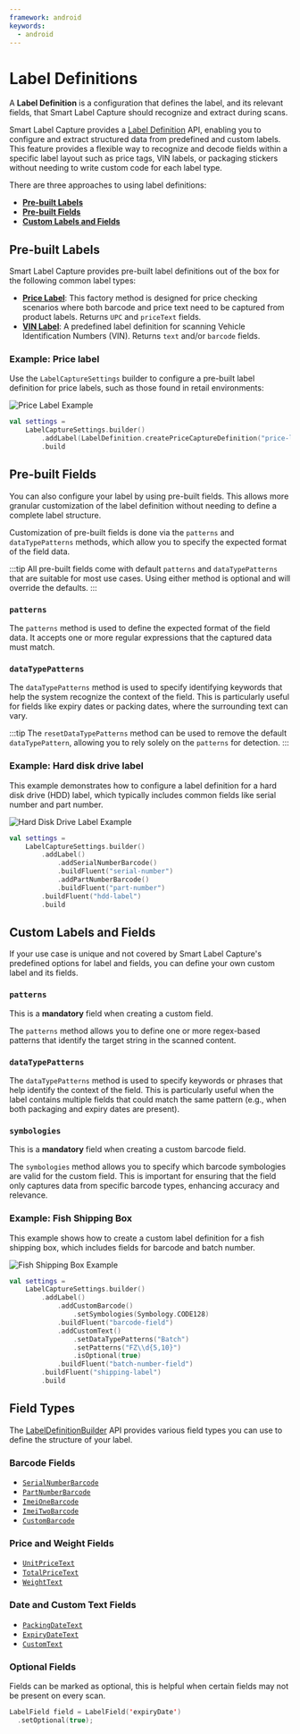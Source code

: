 ```yaml
---
framework: android
keywords:
  - android
---
```


# Label Definitions

A **Label Definition** is a configuration that defines the label, and its relevant fields, that Smart Label Capture should recognize and extract during scans.

Smart Label Capture provides a [Label Definition](https://docs.scandit.com/data-capture-sdk/android/label-capture/api/label-definition.html#label-definition) API, enabling you to configure and extract structured data from predefined and custom labels. This feature provides a flexible way to recognize and decode fields within a specific label layout such as price tags, VIN labels, or packaging stickers without needing to write custom code for each label type.

There are three approaches to using label definitions:

- [**Pre-built Labels**](#pre-built-labels)
- [**Pre-built Fields**](#pre-built-fields)
- [**Custom Labels and Fields**](#custom-labels-and-fields)

## Pre-built Labels

Smart Label Capture provides pre-built label definitions out of the box for the following common label types:

- [**Price Label**](https://docs.scandit.com/data-capture-sdk/android/label-capture/api/label-definition.html#method-scandit.datacapture.label.LabelDefinition.PriceCaptureDefinitionWithName): This factory method is designed for price checking scenarios where both barcode and price text need to be captured from product labels. Returns `UPC` and `priceText` fields.
- [**VIN Label**](https://docs.scandit.com/data-capture-sdk/android/label-capture/api/label-definition.html#method-scandit.datacapture.label.LabelDefinition.VinLabelDefinitionWithName): A predefined label definition for scanning Vehicle Identification Numbers (VIN). Returns `text` and/or `barcode` fields.

### Example: Price label

Use the `LabelCaptureSettings` builder to configure a pre-built label definition for price labels, such as those found in retail environments:

![Price Label Example](/img/slc/price-label.png)

```kotlin
val settings = 
    LabelCaptureSettings.builder()
        .addLabel(LabelDefinition.createPriceCaptureDefinition("price-label"))
        .build
```

## Pre-built Fields

You can also configure your label by using pre-built fields. This allows more granular customization of the label definition without needing to define a complete label structure.

Customization of pre-built fields is done via the `patterns` and `dataTypePatterns` methods, which allow you to specify the expected format of the field data.

:::tip
All pre-built fields come with default `patterns` and `dataTypePatterns` that are suitable for most use cases. Using either method is optional and will override the defaults.
:::

### `patterns`

The `patterns` method is used to define the expected format of the field data. It accepts one or more regular expressions that the captured data must match.

### `dataTypePatterns`

The `dataTypePatterns` method is used to specify identifying keywords that help the system recognize the context of the field. This is particularly useful for fields like expiry dates or packing dates, where the surrounding text can vary.

:::tip
The `resetDataTypePatterns` method can be used to remove the default `dataTypePattern`, allowing you to rely solely on the `patterns` for detection.
:::

### Example: Hard disk drive label

This example demonstrates how to configure a label definition for a hard disk drive (HDD) label, which typically includes common fields like serial number and part number.

![Hard Disk Drive Label Example](/img/slc/hdd-label.png)

```kotlin
val settings = 
    LabelCaptureSettings.builder()
        .addLabel()
            .addSerialNumberBarcode()
            .buildFluent("serial-number")
            .addPartNumberBarcode()
            .buildFluent("part-number")
        .buildFluent("hdd-label")
        .build
```

## Custom Labels and Fields

If your use case is unique and not covered by Smart Label Capture's predefined options for label and fields, you can define your own custom label and its fields.

### `patterns`

This is a **mandatory** field when creating a custom field.

The `patterns` method allows you to define one or more regex-based patterns that identify the target string in the scanned content.

### `dataTypePatterns`

The `dataTypePatterns` method is used to specify keywords or phrases that help identify the context of the field. This is particularly useful when the label contains multiple fields that could match the same pattern (e.g., when both packaging and expiry dates are present).

### `symbologies`

This is a **mandatory** field when creating a custom barcode field.

The `symbologies` method allows you to specify which barcode symbologies are valid for the custom field. This is important for ensuring that the field only captures data from specific barcode types, enhancing accuracy and relevance.

### Example: Fish Shipping Box

This example shows how to create a custom label definition for a fish shipping box, which includes fields for barcode and batch number.

![Fish Shipping Box Example](/img/slc/fish-shipping-box.png)

```kotlin
val settings = 
    LabelCaptureSettings.builder()
        .addLabel()
            .addCustomBarcode()
                .setSymbologies(Symbology.CODE128)
            .buildFluent("barcode-field")
            .addCustomText()
                .setDataTypePatterns("Batch")
                .setPatterns("FZ\\d{5,10}")
                .isOptional(true)
            .buildFluent("batch-number-field")
        .buildFluent("shipping-label")
        .build
```

## Field Types

The [LabelDefinitionBuilder](https://docs.scandit.com/data-capture-sdk/android/label-capture/api/label-definition-builder.html) API provides various field types you can use to define the structure of your label.

### Barcode Fields

* [`SerialNumberBarcode`](https://docs.scandit.com/data-capture-sdk/android/label-capture/api/serial-number-barcode.html#serial-number-barcode)
* [`PartNumberBarcode`](https://docs.scandit.com/data-capture-sdk/android/label-capture/api/part-number-barcode.html#part-number-barcode)
* [`ImeiOneBarcode`](https://docs.scandit.com/data-capture-sdk/android/label-capture/api/imei-one-barcode.html#imei-one-barcode)
* [`ImeiTwoBarcode`](https://docs.scandit.com/data-capture-sdk/android/label-capture/api/imei-two-barcode.html#imei-two-barcode)
* [`CustomBarcode`](https://docs.scandit.com/data-capture-sdk/android/label-capture/api/custom-barcode.html#custom-barcode)

### Price and Weight Fields

* [`UnitPriceText`](https://docs.scandit.com/data-capture-sdk/android/label-capture/api/unit-price-text.html#unit-price-text)
* [`TotalPriceText`](https://docs.scandit.com/data-capture-sdk/android/label-capture/api/total-price-text.html#total-price-text)
* [`WeightText`](https://docs.scandit.com/data-capture-sdk/android/label-capture/api/weight-text.html#weight-text)

### Date and Custom Text Fields

* [`PackingDateText`](https://docs.scandit.com/data-capture-sdk/android/label-capture/api/packing-date-text.html#packing-date-text)
* [`ExpiryDateText`](https://docs.scandit.com/data-capture-sdk/android/label-capture/api/expiry-date-text.html#expiry-date-text)
* [`CustomText`](https://docs.scandit.com/data-capture-sdk/android/label-capture/api/custom-text.html#custom-text)

### Optional Fields

Fields can be marked as optional, this is helpful when certain fields may not be present on every scan.

```kotlin
LabelField field = LabelField('expiryDate')
  .setOptional(true);
```
